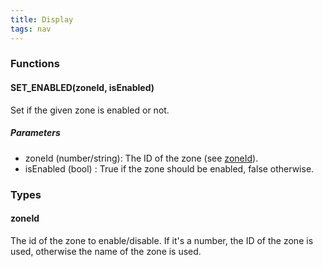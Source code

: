 ```yaml
---
title: Display
tags: nav
---
```


### Functions
#### SET_ENABLED(zoneId, isEnabled)
Set if the given zone is enabled or not.

##### Parameters
- zoneId (number/string): The ID of the zone (see [zoneId](#zoneId)).
- isEnabled (bool) : True if the zone should be enabled, false otherwise.

### Types
#### zoneId
The id of the zone to enable/disable. If it's a number, the ID of the zone is used, otherwise the name of the zone is used.